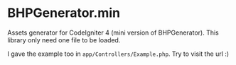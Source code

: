 # BHPGenerator.min

Assets generator for CodeIgniter 4 (mini version of BHPGenerator). This library only need one file to be loaded.

I gave the example too in `app/Controllers/Example.php`. Try to visit the url :)
